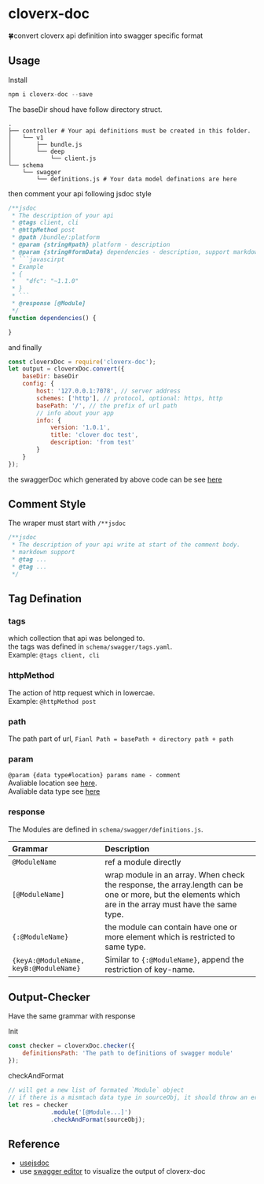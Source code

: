 # cloverx-doc
🍀convert cloverx api definition into swagger specific format

## Usage
Install
```javascript
npm i cloverx-doc --save
```
The baseDir shoud have follow directory struct.
```shell
.
├── controller # Your api definitions must be created in this folder.
│   └── v1
│       ├── bundle.js
│       └── deep
│           └── client.js
└── schema
    └── swagger
        └── definitions.js # Your data model definations are here
```
then comment your api following jsdoc style
```javascript
/**jsdoc
 * The description of your api
 * @tags client, cli
 * @httpMethod post
 * @path /bundle/:platform
 * @param {string#path} platform - description
 * @param {string#formData} dependencies - description, support markdown
 * ```javascirpt
 * Example
 * {
 *   "dfc": "~1.1.0"
 * }
 * ```
 * @response [@Module]
 */
function dependencies() {

}
```
and finally
```javascript
const cloverxDoc = require('cloverx-doc');
let output = cloverxDoc.convert({
    baseDir: baseDir
    config: {
        host: '127.0.0.1:7078', // server address
        schemes: ['http'], // protocol, optional: https, http
        basePath: '/', // the prefix of url path
        // info about your app
        info: {
            version: '1.0.1',
            title: 'clover doc test',
            description: 'from test'
        }
    }
});
```
the swaggerDoc which generated by above code can be see [here](https://github.com/clover-x/cloverx-doc/blob/master/test/fixtures/swagger-doc.json)

## Comment Style
The wraper must start with `/**jsdoc`
```javascript
/**jsdoc
 * The description of your api write at start of the comment body.
 * markdown support
 * @tag ...
 * @tag ...
 */
```
## Tag Defination
### tags
which collection that api was belonged to.  
the tags was defined in `schema/swagger/tags.yaml`.  
Example: `@tags client, cli`

### httpMethod
The action of http request which in lowercae.  
Example: `@httpMethod post`

### path
The path part of url, `Fianl Path = basePath + directory path + path`

### param
`@param {data type#location} params name - comment`  
Avaliable location see [here](http://swagger.io/specification/#fixed-fields-45).  
Avaliable data type see [here](http://swagger.io/specification/#data-types-12)

### response
The Modules are defined in `schema/swagger/definitions.js`.  


Grammar         | Description
:---------------|:------------------------------------------------------------------------------------------------
`@ModuleName`   | ref a module directly
`[@ModuleName]` | wrap module in an array. When check the response, the array.length can be one or more, but the elements which are in the array must have the same type.
`{:@ModuleName}` | the module can contain have one or more element which is restricted to same type.
`{keyA:@ModuleName, keyB:@ModuleName}` | Similar to `{:@ModuleName}`, append the restriction of key-name.


## Output-Checker
Have the same grammar with response

Init
```javascript
const checker = cloverxDoc.checker({
    definitionsPath: 'The path to definitions of swagger module'
});
```
checkAndFormat
```javascript
// will get a new list of formated `Module` object
// if there is a mismtach data type in sourceObj, it should throw an error
let res = checker
            .module('[@Module...]')
            .checkAndFormat(sourceObj);
```

## Reference
* [usejsdoc](http://usejsdoc.org/)
* use [swagger editor](http://editor.swagger.io/#/) to visualize the output of cloverx-doc

